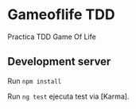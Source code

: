 # Gameoflife TDD

Practica TDD  Game Of Life

## Development server

Run `npm install` 

Run `ng test`  ejecuta test via [Karma].

